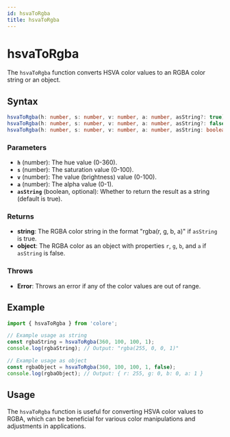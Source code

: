 ```yaml
---
id: hsvaToRgba
title: hsvaToRgba
---
```


# hsvaToRgba

The `hsvaToRgba` function converts HSVA color values to an RGBA color string or an object.

## Syntax

```typescript
hsvaToRgba(h: number, s: number, v: number, a: number, asString?: true): string;
hsvaToRgba(h: number, s: number, v: number, a: number, asString?: false): { r: number; g: number; b: number; a: number };
hsvaToRgba(h: number, s: number, v: number, a: number, asString: boolean = true): string | { r: number; g: number; b: number; a: number };
```

### Parameters

- **`h`** (number): The hue value (0-360).
- **`s`** (number): The saturation value (0-100).
- **`v`** (number): The value (brightness) value (0-100).
- **`a`** (number): The alpha value (0-1).
- **`asString`** (boolean, optional): Whether to return the result as a string (default is true).

### Returns

- **string**: The RGBA color string in the format "rgba(r, g, b, a)" if `asString` is true.
- **object**: The RGBA color as an object with properties `r`, `g`, `b`, and `a` if `asString` is false.

### Throws

- **Error**: Throws an error if any of the color values are out of range.

## Example

```typescript
import { hsvaToRgba } from 'colore';

// Example usage as string
const rgbaString = hsvaToRgba(360, 100, 100, 1);
console.log(rgbaString); // Output: "rgba(255, 0, 0, 1)"

// Example usage as object
const rgbaObject = hsvaToRgba(360, 100, 100, 1, false);
console.log(rgbaObject); // Output: { r: 255, g: 0, b: 0, a: 1 }
```

## Usage

The `hsvaToRgba` function is useful for converting HSVA color values to RGBA, which can be beneficial for various color manipulations and adjustments in applications.
